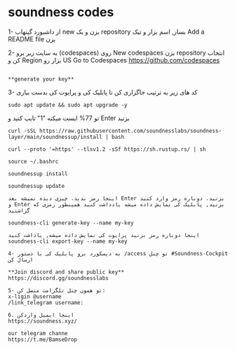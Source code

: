 # **soundness codes**


1- از داشبورد گیتهاب new بزن و یک repository بساز, اسم بزار و تیک Add a README file بزن

2- به سایت زیر برو (codespaces) روی New codespaces بزن repository انتخاب کن و Region بزار رو US 
Go to Codespaces
https://github.com/codespaces
```

**generate your key**
```
3- کد های زیر به ترتیب جاگزاری کن تا پابلیک کی و پرایوت کی بدست بیاری
```
sudo apt update && sudo apt upgrade -y
```
 تو 77% ایست میکنه "1" تایپ کنید و Enter بزنید 
```
curl -sSL https://raw.githubusercontent.com/soundnesslabs/soundness-layer/main/soundnessup/install | bash
```
```
curl --proto '=https' --tlsv1.2 -sSf https://sh.rustup.rs/ | sh
```
```
source ~/.bashrc
```
```
soundnessup install
```
```
soundnessup update
```
```
اینجا رمز بدید. چیزی دیده نمیشه بعد Enter بزنید. دوباره رمز وارد کنید و Enter بزنید, پابلیک کی نمایش داده میشه یادداشت کنید همینطور رمزی که گزاشتید

soundness-cli generate-key --name my-key
```
```
اینجا دوباره رمز بزنید پرایوت کی نمایش داده میشه, یاداشت کنید
soundness-cli export-key --name my-key
```
```
4- به دیسکورد برو پابلیک کی با دستور /access تو چنل #Soundness-Cockpit ارسال کن

**Join discord and share public key**
https://discord.gg/soundnesslabs
```
```
5- تو همون چنل تلگرامت متصل کن:
x-ligin @username
/link_telegram username:
```
```
6. اینجا ایمیل واردکن
https://soundness.xyz/
```
```
our telegram channe
https://t.me/BamseDrop
